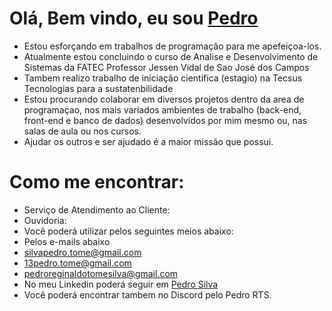 
# Olá, Bem vindo, eu sou <a href="https://github.com/PedroSilva201">Pedro</a>
- Estou esforçando em trabalhos de programação para me apefeiçoa-los. 
- Atualmente estou concluindo o curso de Analise e Desenvolvimento de Sistemas da FATEC Professor Jessen Vidal de Sao José dos Campos
- Tambem realizo trabalho de iniciação cientifica (estagio) na Tecsus Tecnologias para a sustatenbilidade 
- Estou procurando colaborar em diversos projetos dentro da area de programaçao, nos mais variados ambientes de trabalho (back-end, front-end e banco de dados) desenvolvidos por mim mesmo ou, nas salas de aula ou nos cursos.
- Ajudar os outros e ser ajudado é a maior missão que possui.
# Como me encontrar:
- Serviço de Atendimento ao Cliente:
- Ouvidoria:
- Você poderá utilizar pelos seguintes meios abaixo:
- Pelos e-mails abaixo
- silvapedro.tome@gmail.com
- 13pedro.tome@gmail.com
- pedroreginaldotomesilva@gmail.com
- No meu Linkedin poderá seguir em <a href="https://www.linkedin.com/in/pedro-silva-18720b236/">Pedro Silva</a>
- Você poderá encontrar tambem no Discord pelo Pedro RTS.



<!---
PedroSilva201/PedroSilva201 is a ✨ special ✨ repository because its `README.md` (this file) appears on your GitHub profile.
You can click the Preview link to take a look at your changes.
--->
 
